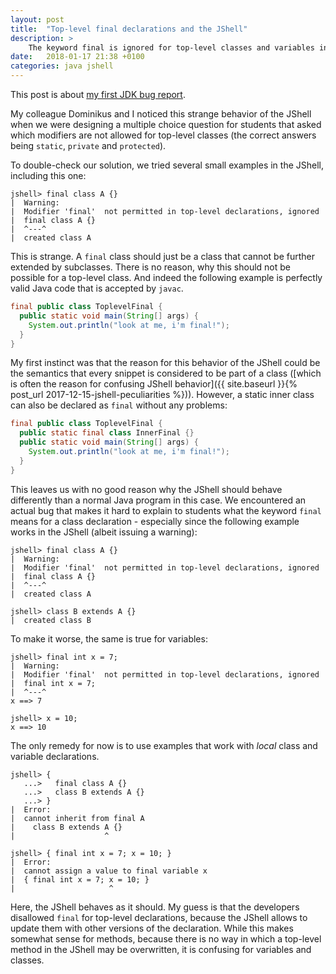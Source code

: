 ```yaml
---
layout: post
title:  "Top-level final declarations and the JShell"
description: >
    The keyword final is ignored for top-level classes and variables in the JShell. This is not consistent with normal Java semantics.
date:   2018-01-17 21:38 +0100
categories: java jshell
---
```


This post is about [my first JDK bug report](https://bugs.java.com/bugdatabase/view_bug.do?bug_id=JDK-8193919).

My colleague Dominikus and I noticed this strange behavior of the JShell when we were designing a multiple choice question for students that asked which modifiers are not allowed for top-level classes (the correct answers being `static`, `private` and `protected`).

To double-check our solution, we tried several small examples in the JShell, including this one:

```
jshell> final class A {}
|  Warning:
|  Modifier 'final'  not permitted in top-level declarations, ignored
|  final class A {}
|  ^---^
|  created class A
```

This is strange. A `final` class should just be a class that cannot be further extended by subclasses.
There is no reason, why this should not be possible for a top-level class.
And indeed the following example is perfectly valid Java code that is accepted by `javac`.

```java
final public class ToplevelFinal {
  public static void main(String[] args) {
    System.out.println("look at me, i'm final!");
  }
}
```

My first instinct was that the reason for this behavior of the JShell could be the semantics that every snippet is considered to be part of a class ([which is often the reason for confusing JShell behavior]({{ site.baseurl }}{% post_url 2017-12-15-jshell-peculiarities %})).
However, a static inner class can also be declared as `final` without any problems:

```java
final public class ToplevelFinal {
  public static final class InnerFinal {}
  public static void main(String[] args) {
    System.out.println("look at me, i'm final!");
  }
}
```

This leaves us with no good reason why the JShell should behave differently than a normal Java program in this case.
We encountered an actual bug that makes it hard to explain to students what the keyword `final` means for a class declaration - especially since the following example works in the JShell (albeit issuing a warning):

```
jshell> final class A {}
|  Warning:
|  Modifier 'final'  not permitted in top-level declarations, ignored
|  final class A {}
|  ^---^
|  created class A

jshell> class B extends A {}
|  created class B
```

To make it worse, the same is true for variables:

```
jshell> final int x = 7;
|  Warning:
|  Modifier 'final'  not permitted in top-level declarations, ignored
|  final int x = 7;
|  ^---^
x ==> 7

jshell> x = 10;
x ==> 10
```

The only remedy for now is to use examples that work with *local* class and variable declarations.

```
jshell> {
   ...>   final class A {}
   ...>   class B extends A {}
   ...> }
|  Error:
|  cannot inherit from final A
|    class B extends A {}
|                    ^

jshell> { final int x = 7; x = 10; }
|  Error:
|  cannot assign a value to final variable x
|  { final int x = 7; x = 10; }
|                     ^
```

Here, the JShell behaves as it should.
My guess is that the developers disallowed `final` for top-level declarations, because the JShell allows to update them with other versions of the declaration.
While this makes somewhat sense for methods, because there is no way in which a top-level method in the JShell may be overwritten, it is confusing for variables and classes.